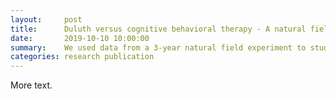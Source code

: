 ```yaml
---
layout:     post
title:      Duluth versus cognitive behavioral therapy - A natural field experiment on intimate partner violence diversion programs
date:       2019-10-10 10:00:00
summary:    We used data from a 3-year natural field experiment to study rates of recidivism in 2 types of diversion programs designed to reduce intimate partner violence (IPV) among heterosexual partners. In one program (Duluth), efforts are focused on protecting women from male aggression through a psychoeducational program, regardless of the offender's sex. In the other program (cognitive behavioral therapy (CBT)), efforts are focused on improving intrahousehold behaviors and communication skills through counseling. Our experimental results found that the IPV recidivism rate, measured as reconvictions for IPV, was 11 percentage points higher for offenders randomly assigned to a Duluth treatment program (14 percentage points higher among males). This outcome is statistically and practically significant, suggesting that the Duluth approach corresponds to meaningfully higher recidivism rates compared with CBT. In an attempt to explain the observed difference of IPV recidivism between these programs, we discuss theories for plausible psychological, sociological, psychophysiological, and neurological mechanisms responsible for this outcome.
categories: research publication
---
```


More text. 
